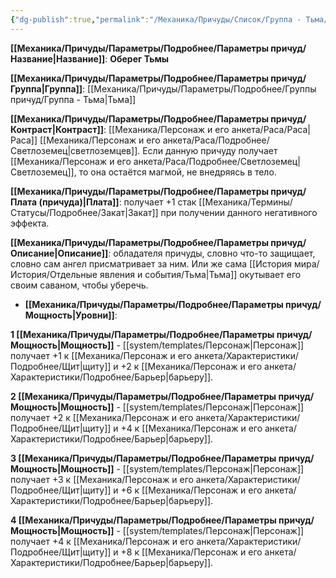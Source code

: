 ```yaml
---
{"dg-publish":true,"permalink":"/Механика/Причуды/Список/Группа - Тьма/Оберег Тьмы/","noteIcon":"","created":"2025-09-12T19:47:48.980+03:00","updated":"2025-09-12T18:39:27.302+03:00"}
---
```



**[[Механика/Причуды/Параметры/Подробнее/Параметры причуд/Название\|Название]]**: **Оберег Тьмы**

**[[Механика/Причуды/Параметры/Подробнее/Параметры причуд/Группа\|Группа]]**: [[Механика/Причуды/Параметры/Подробнее/Группы причуд/Группа - Тьма\|Тьма]] 

**[[Механика/Причуды/Параметры/Подробнее/Параметры причуд/Контраст\|Контраст]]**: [[Механика/Персонаж и его анкета/Раса/Раса\|Раса]] [[Механика/Персонаж и его анкета/Раса/Подробнее/Светлоземец\|светлоземцев]]. Если данную причуду получает [[Механика/Персонаж и его анкета/Раса/Подробнее/Светлоземец\|Светлоземец]], то она остаётся магмой, не внедряясь в тело. 

**[[Механика/Причуды/Параметры/Подробнее/Параметры причуд/Плата (причуда)\|Плата]]**: получает +1 стак [[Механика/Термины/Статусы/Подробнее/Закат\|Закат]] при получении данного негативного эффекта.

**[[Механика/Причуды/Параметры/Подробнее/Параметры причуд/Описание\|Описание]]**: обладателя причуды, словно что-то защищает, словно сам ангел присматривает за ним. Или же сама [[История мира/История/Отдельные явления и события/Тьма\|Тьма]] окутывает его своим саваном, чтобы уберечь.


- **[[Механика/Причуды/Параметры/Подробнее/Параметры причуд/Мощность\|Уровни]]**:

**1 [[Механика/Причуды/Параметры/Подробнее/Параметры причуд/Мощность\|Мощность]]** - [[system/templates/Персонаж\|Персонаж]] получает +1 к [[Механика/Персонаж и его анкета/Характеристики/Подробнее/Щит\|щиту]] и +2 к [[Механика/Персонаж и его анкета/Характеристики/Подробнее/Барьер\|барьеру]]. 

**2 [[Механика/Причуды/Параметры/Подробнее/Параметры причуд/Мощность\|Мощность]]** - [[system/templates/Персонаж\|Персонаж]] получает +2 к [[Механика/Персонаж и его анкета/Характеристики/Подробнее/Щит\|щиту]] и +4 к [[Механика/Персонаж и его анкета/Характеристики/Подробнее/Барьер\|барьеру]]. 

**3 [[Механика/Причуды/Параметры/Подробнее/Параметры причуд/Мощность\|Мощность]]** - [[system/templates/Персонаж\|Персонаж]] получает +3 к [[Механика/Персонаж и его анкета/Характеристики/Подробнее/Щит\|щиту]] и +6 к [[Механика/Персонаж и его анкета/Характеристики/Подробнее/Барьер\|барьеру]]. 

**4 [[Механика/Причуды/Параметры/Подробнее/Параметры причуд/Мощность\|Мощность]]** - [[system/templates/Персонаж\|Персонаж]] получает +4 к [[Механика/Персонаж и его анкета/Характеристики/Подробнее/Щит\|щиту]] и +8 к [[Механика/Персонаж и его анкета/Характеристики/Подробнее/Барьер\|барьеру]]. 